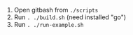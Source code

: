 1. Open gitbash from ```./scripts```
2. Run ```. ./build.sh``` (need installed "go")
3. Run ```. ./run-example.sh```